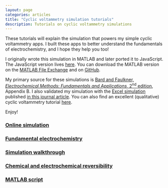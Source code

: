 ```yaml
---
layout: page
categories: articles
title: "Cyclic voltammetry simulation tutorials"
description: Tutorials on cyclic voltammetry simulations
---
```


These tutorials will explain the simulation that powers my simple
cyclic voltammetry apps.
I built these apps to better understand the fundamentals of
electrochemistry, and I hope they help you too!

I originally wrote this simulation in MATLAB and later ported it to JavaScript.
The JavaScript version lives [here](/cyclic_voltammetry_simulation/CVwebapp.html).
You can download the MATLAB version on the
[MATLAB File Exchange](https://www.mathworks.com/matlabcentral/fileexchange/64011-cyclic-voltammetry-simulator)
and on [GitHub](https://github.com/petermattia/Cyclic-Voltammetry-Simulator).

My primary source for these simulations is [Bard and Faulkner, *Electrochemical Methods: Fundamentals and Applications*, 2<sup>nd</sup> edition](https://www.amazon.com/Electrochemical-Methods-Fundamentals-Allen-Bard/dp/0471043729),
Appendix B.
I also validated my simulation with the
[Excel simulation](http://pubs.acs.org/doi/suppl/10.1021/acs.jchemed.5b00225/suppl_file/ed5b00225_si_001.xls) published [in this journal article](https://dx.doi.org/10.1021/acs.jchemed.5b00225).
You can also find an excellent (qualitative) cyclic voltammetry tutorial
[here](http://sop4cv.com/index.html).

Enjoy!

### [Online simulation](/cyclic_voltammetry_simulation/CVwebapp.html)

### [Fundamental electrochemistry](/cyclic_voltammetry_simulation/fundamentals.html)

### [Simulation walkthrough](/cyclic_voltammetry_simulation/simulation.html)

### [Chemical and electrochemical reversibility](/cyclic_voltammetry_simulation/reversibility.html)

### [MATLAB script](/cyclic_voltammetry_simulation/code.html)
